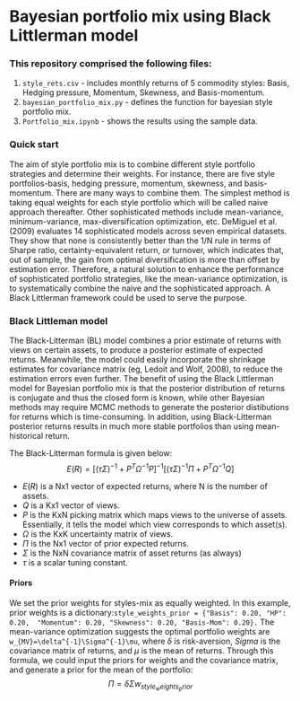 # Bayesian portfolio mix using Black Littlerman model
### This repository comprised the following files:
1. `style_rets.csv` - includes monthly returns of 5 commodity styles: Basis, Hedging pressure, Momentum, Skewness, and Basis-momentum. 
2. `bayesian_portfolio_mix.py` - defines the function for bayesian style portfolio mix.
3. `Portfolio_mix.ipynb` - shows the results using the sample data.
### Quick start
The aim of style portfolio mix is to combine different style portfolio strategies and determine their weights. For instance, 
there are five style portfolios-basis, hedging pressure, momentum, skewness, and basis-momentum. There are many ways to 
combine them. The simplest method is taking equal weights for each style portfolio which will be called naive approach thereafter.
Other sophisticated methods include mean-variance, minimum-variance, max-diversification optimization, etc. DeMiguel et al. (2009)
evaluates 14 sophisticated models across seven empirical datasets. They show that none is consistently better than the  1/N rule in terms 
of Sharpe ratio, certainty-equivalent return, or turnover, which indicates that, out of sample, the gain from optimal diversification is 
more than offset by estimation error. Therefore, a natural solution to enhance the performance of sophisticated portfolio strategies, 
like the mean-variance optimization, is to systematically combine the naive and the sophisticated approach. A Black Littlerman
framework could be used to serve the purpose.

### Black Littleman model
The Black-Litterman (BL) model combines a prior estimate of returns with views on certain assets, to produce a posterior estimate of 
expected returns. Meanwhile, the model could easily incorporate the shrinkage estimates for covariance matrix (eg, Ledoit and Wolf, 2008),
to reduce the estimation errors even further. The benefit of using the Black Littlerman model for Bayesian portfolio mix is
that the posterior distribution of returns is conjugate and thus the closed form is known, while other Bayesian methods may require
MCMC methods to generate the posterior distibutions for returns which is time-consuming. In addition, using Black-Litterman posterior returns 
results in much more stable portfolios than using mean-historical return.

The Black-Litterman formula is given below:
$$E(R) = [(\tau \Sigma)^{-1}+P^T \Omega^{-1}P]^{-1}[(\tau \Sigma)^{-1}\Pi + P^T\Omega^{-1}Q]$$
* $E(R)$ is a Nx1 vector of expected returns, where N is the number of assets.
* $Q$ is a Kx1 vector of views.
* $P$ is the KxN picking matrix which maps views to the universe of assets. Essentially, it tells the model which view corresponds to which asset(s).
* $\Omega$ is the KxK uncertainty matrix of views.
* $\Pi$ is the Nx1 vector of prior expected returns.
* $\Sigma$ is the NxN covariance matrix of asset returns (as always)
* $\tau$ is a scalar tuning constant.

#### Priors
We set the prior weights for styles-mix as equally weighted. In this example, prior weights is a dictionary:`style_weights_prior = {"Basis": 0.20, "HP": 0.20, 
"Momentum": 0.20, "Skewness": 0.20, "Basis-Mom": 0.20}.` The mean-variance optimization suggests the optimal portfolio weights are
`w_{MV}=\delta^{-1}\Sigma^{-1}\mu`, where $\delta$ is risk-aversion, $Sigma$ is the covariance matrix of returns, and $\mu$ is the mean of returns. 
Through this formula, we could input the priors for weights and the covariance matrix, and generate a prior for the mean of the portfolio:
$$\Pi=\delta\Sigma w_{style_weights_prior}$$